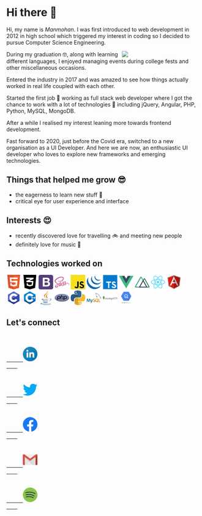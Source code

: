 # Hi there 👋

<p>Hi, my name is <em>Manmohan</em>. I was first introduced to web development in 2012 in high school which triggered my interest in coding so I decided to pursue Computer Science Engineering.</p>
<img src="https://github.com/abhisheknaiidu/abhisheknaiidu/blob/master/code.gif?raw=true" width="40%" align="right">
<p>During my graduation 🤓, along with learning different languages, I enjoyed managing events during college fests and other miscellaneous occasions.</p>
<p>Entered the industry in 2017 and was amazed to see how things actually worked in real life coupled with each other.</p>
<p>Started the first job 💪 working as full stack web developer where I got the chance to work with a lot of technologies 🤯 including jQuery, Angular, PHP, Python, MySQL, MongoDB.</p>
<p>After a while I realised my interest leaning more towards frontend development.</p>
<p>Fast forward to 2020, just before the Covid era, switched to a new organisation as a UI Developer. And here we are now, an enthusiastic UI developer who loves to explore new frameworks and emerging technologies.<p>


## Things that helped me grow :sunglasses:

* the eagerness to learn new stuff 📖
* critical eye for user experience and interface


## Interests :heart_eyes:

* recently discovered love for travelling 🚲 and meeting new people
* definitely love for music 🎵


## Technologies worked on

<div>
  <img src="./assets/html.png" alt="HTML" width="38">
  <img src="./assets/css.png" alt="CSS" width="38">
  <img src="./assets/bootstrap.png" alt="Bootstrap" width="38">
  <img src="./assets/sass.png" alt="SASS" width="38">
  <img src="./assets/javascript.png" alt="Javascript" width="38">
  <img src="./assets/jquery.png" alt="jQuery" width="38">
  <img src="./assets/typescript.png" alt="Typescript" width="38">
  <img src="./assets/vue.png" alt="Vue" width="38">
  <img src="./assets/nuxt.png" alt="Nuxt" width="38">
  <img src="./assets/react.png" alt="React" width="38">
  <img src="./assets/angular.png" alt="Angular" width="38">
  <br />
  <img src="./assets/c.png" alt="C" width="38">
  <img src="./assets/cpp.png" alt="C++" width="38">
  <img src="./assets/java.png" alt="Java" width="38">
  <img src="./assets/php.png" alt="PHP" width="38">
  <img src="./assets/python.png" alt="Python" width="38">
  <img src="./assets/mysql.png" alt="MySQL" width="38">
  <img src="./assets/mongodb.png" alt="MongoDB" width="38">
  <img src="./assets/bigquery.png" alt="Google BigQuery" width="38">
</div>


## Let's connect

<div>
  <code>
    <a href="https://www.linkedin.com/in/ermanmohan7/" target="_blank">
      <img src="./assets/linkedin.png" width="38">
    </a>
  </code>
  <code>
    <a href="https://twitter.com/ermanmohan7" target="_blank">
      <img src="./assets/twitter.png" width="38">
    </a>
  </code>
  <code>
    <a href="https://www.facebook.com/manmohan7" target="_blank">
      <img src="./assets/facebook.png" width="38">
    </a>
  </code>
  <code>
    <a href="mailto:er.manmohansingh7@gmail.com" target="_blank">
      <img src="./assets/gmail.png" width="38">
    </a>
  </code>
  <code>
    <a href="https://open.spotify.com/user/31lc3izje4h6uu5gtndt7o7ktwcm" target="_blank">
      <img src="./assets/spotify.png" width="38">
    </a>
  </code>
</div>

<!--
**Manmohan7/manmohan7** is a ✨ _special_ ✨ repository because its `README.md` (this file) appears on your GitHub profile.

Here are some ideas to get you started:

- 🔭 I’m currently working on ...
- 🌱 I’m currently learning ...
- 👯 I’m looking to collaborate on ...
- 🤔 I’m looking for help with ...
- 💬 Ask me about ...
- 📫 How to reach me: ...
- 😄 Pronouns: ...
- ⚡ Fun fact: ...
-->
